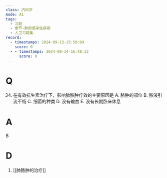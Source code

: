 ```yaml
---
class: 内科学
mode: A1
tags:
  - 习题
  - 章节-肺部感染性疾病
  - 人卫习题集
record:
  - timestamps: 2024-09-13-15:58:09
    score: 0
  - - timestamps: 2024-09-14-16:48:33
      score: 0
---
```


# Q
34. 在有效抗生素治疗下，影响肺脓肿疗效的主要原因是
A. 脓肿的部位 
B. 脓液引流不畅 
C. 细菌的种类
D. 没有输血 
E. 没有长期卧床休息
# A
B
# D
1. [[肺脓肿的治疗]]
